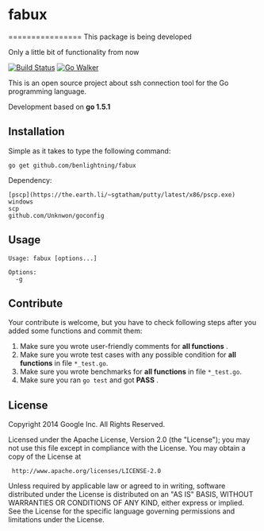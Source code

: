 # fabux
================
This package is being developed

Only a little bit of functionality from now

[![Build Status](https://travis-ci.org/benlightning/fabux.svg)](https://travis-ci.org/benlightning/fabux/fabcore) [![Go Walker](http://gowalker.org/api/v1/badge)](http://gowalker.org/github.com/benlightning/fabux)

This is an open source project about ssh connection tool for the Go programming language.

Development based on **go 1.5.1**

## Installation

Simple as it takes to type the following command:

    go get github.com/benlightning/fabux

Dependency:
	
	[pscp](https://the.earth.li/~sgtatham/putty/latest/x86/pscp.exe) windows
	scp
	github.com/Unknwon/goconfig

## Usage

~~~
Usage: fabux [options...]

Options:
  -g 
~~~

## Contribute

Your contribute is welcome, but you have to check following steps after you added some functions and commit them:

1. Make sure you wrote user-friendly comments for **all functions** .
2. Make sure you wrote test cases with any possible condition for **all functions** in file `*_test.go`.
3. Make sure you wrote benchmarks for **all functions** in file `*_test.go`.
4. Make sure you ran `go test` and got **PASS** .

## License

Copyright 2014 Google Inc. All Rights Reserved.

Licensed under the Apache License, Version 2.0 (the "License");
you may not use this file except in compliance with the License.
You may obtain a copy of the License at

     http://www.apache.org/licenses/LICENSE-2.0

Unless required by applicable law or agreed to in writing, software
distributed under the License is distributed on an "AS IS" BASIS,
WITHOUT WARRANTIES OR CONDITIONS OF ANY KIND, either express or implied.
See the License for the specific language governing permissions and
limitations under the License.